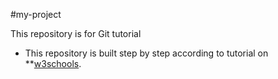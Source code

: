 #my-project

This repository is for Git tutorial

- This repository is built step by step according to tutorial on **[w3schools](https://www.w3schools.com).
